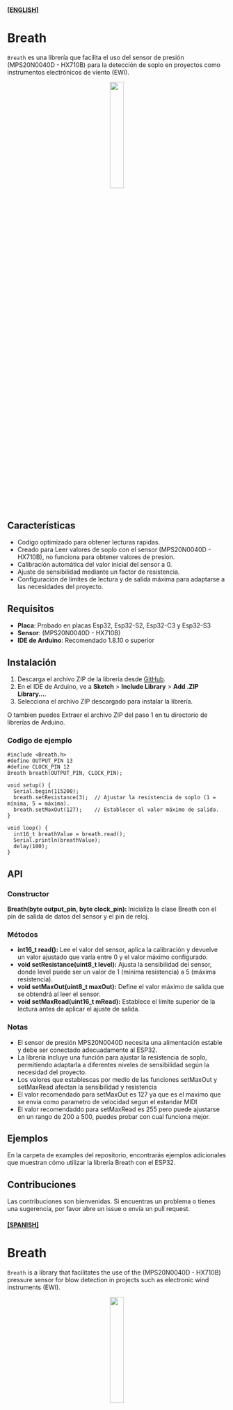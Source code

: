 #### **[[ENGLISH]](#spanish)**

# Breath

`Breath` es una librería que facilita el uso del sensor de presión (MPS20N0040D - HX710B) para la detección de soplo en proyectos como instrumentos electrónicos de viento (EWI).

<p align="center">
<img width="25%" src='https://static.wixstatic.com/media/99ba69_f4d46c2102c24d46a3c3661d1a71ab0c~mv2.jpg/v1/fill/w_668,h_581,al_c,q_85/99ba69_f4d46c2102c24d46a3c3661d1a71ab0c~mv2.jpg' title=''/>
</p>

## Características

- Codigo optimizado para obtener lecturas rapidas.
- Creado para Leer valores de soplo con el sensor (MPS20N0040D - HX710B), no funciona para obtener valores de presion.
- Calibración automática del valor inicial del sensor a 0.
- Ajuste de sensibilidad mediante un factor de resistencia.
- Configuración de límites de lectura y de salida máxima para adaptarse a las necesidades del proyecto.

## Requisitos

- **Placa**: Probado en placas Esp32, Esp32-S2, Esp32-C3 y Esp32-S3
- **Sensor**: (MPS20N0040D - HX710B)
- **IDE de Arduino**: Recomendado 1.8.10 o superior

## Instalación

1. Descarga el archivo ZIP de la librería desde [GitHub](https://github.com/habuenav/Breath).
2. En el IDE de Arduino, ve a **Sketch** > **Include Library** > **Add .ZIP Library...**.
3. Selecciona el archivo ZIP descargado para instalar la librería.

O tambien puedes Extraer el archivo ZIP del paso 1 en tu directorio de librerías de Arduino.

### Codigo de ejemplo
```
#include <Breath.h>
#define OUTPUT_PIN 13
#define CLOCK_PIN 12
Breath breath(OUTPUT_PIN, CLOCK_PIN);

void setup() {
  Serial.begin(115200);
  breath.setResistance(3);  // Ajustar la resistencia de soplo (1 = mínima, 5 = máxima).
  breath.setMaxOut(127);    // Establecer el valor máximo de salida.
}

void loop() {
  int16_t breathValue = breath.read();
  Serial.println(breathValue);
  delay(100);
}
```

## API
### Constructor

<b> Breath(byte output_pin, byte clock_pin): </b> Inicializa la clase Breath con el pin de salida de datos del sensor y el pin de reloj.

### Métodos

* <b> int16_t read():</b> Lee el valor del sensor, aplica la calibración y devuelve un valor ajustado que varía entre 0 y el valor máximo configurado.
* <b> void setResistance(uint8_t level):</b> Ajusta la sensibilidad del sensor, donde level puede ser un valor de 1 (mínima resistencia) a 5 (máxima resistencia).
* <b> void setMaxOut(uint8_t maxOut):</b> Define el valor máximo de salida que se obtendrá al leer el sensor.
* <b> void setMaxRead(uint16_t mRead):</b> Establece el límite superior de la lectura antes de aplicar el ajuste de salida.

### Notas

* El sensor de presión MPS20N0040D necesita una alimentación estable y debe ser conectado adecuadamente al ESP32.
* La librería incluye una función para ajustar la resistencia de soplo, permitiendo adaptarla a diferentes niveles de sensibilidad según la necesidad del proyecto.
* Los valores que establescas por medio de las funciones setMaxOut y setMaxRead afectan la sensibilidad y resistencia
* El valor recomendado para setMaxOut es 127 ya que es el maximo que se envia como parametro de velocidad segun el estandar MIDI
* El valor recomendaddo para setMaxRead es 255 pero puede ajustarse en un rango de 200 a 500, puedes probar con cual funciona mejor.

## Ejemplos

En la carpeta de examples del repositorio, encontrarás ejemplos adicionales que muestran cómo utilizar la librería Breath con el ESP32.

## Contribuciones

Las contribuciones son bienvenidas. Si encuentras un problema o tienes una sugerencia, por favor abre un issue o envía un pull request.


#### **[[SPANISH]](#english)** 

# Breath

`Breath` is a library that facilitates the use of the (MPS20N0040D - HX710B) pressure sensor for blow detection in projects such as electronic wind instruments (EWI).

<p align="center">
<img width="25%" src='https://static.wixstatic.com/media/99ba69_f4d46c2102c24d46a3c3661d1a71ab0c~mv2.jpg/v1/fill/w_668,h_581,al_c,q_85/99ba69_f4d46c2102c24d46a3c3661d1a71ab0c~mv2.jpg' title=''/>
</p>

## Characteristics

- Code optimized for fast readings.
- Created to read breath values ​​with the (MPS20N0040D - HX710B) sensor, it does not work to obtain pressure values.
- Automatic calibration of the initial sensor value to 0.
- Sensitivity adjustment using a resistance factor.
- Setting read and maximum output limits to suit project needs.

## Requirements

- **Board** : Tested on Esp32, Esp32-S2, Esp32-C3 and Esp32-S3 boards
- **Sensor** : (MPS20N0040D - HX710B)
- **Arduino IDE** : Recommended 1.8.10 or higher

## Instalation

1. Download the library ZIP file from GitHub .
2. In the Arduino IDE, go to Sketch > Include Library > Add .ZIP Library... .
3. Select the downloaded ZIP file to install the library.

Or you can extract the ZIP file from step 1 into your Arduino libraries directory.

## Sample code

```
#include <Breath.h>
#define OUTPUT_PIN 13
#define CLOCK_PIN 12
Breath breath(OUTPUT_PIN, CLOCK_PIN);

void setup() {
  Serial.begin(115200);
  breath.setResistance(3);  // Ajustar la resistencia de soplo (1 = mínima, 5 = máxima).
  breath.setMaxOut(127);    // Establecer el valor máximo de salida.
}

void loop() {
  int16_t breathValue = breath.read();
  Serial.println(breathValue);
  delay(100);
}
```

## API

### Builder

<b>Breath(byte output_pin, byte clock_pin):</b> Initializes the Breath class with the sensor data output pin and the clock pin.

## Methods

* <b> int16_t read():</b> Reads the sensor value, applies calibration, and returns an adjusted value ranging from 0 to the maximum configured value.
* <b> void setResistance(uint8_t level):</b> Sets the sensitivity of the sensor, where level can be a value from 1 (minimum resistance) to 5 (maximum resistance).
* <b> void setMaxOut(uint8_t maxOut):</b> Defines the maximum output value that will be obtained when reading the sensor.
* <b> void setMaxRead(uint16_t mRead):</b> Sets the upper limit of the read before applying output adjustment.

### NOTES

* The MPS20N0040D pressure sensor needs a stable power supply and must be properly connected to the ESP32.
* The library includes a function to adjust the blowing resistance, allowing it to be adapted to different sensitivity levels according to the needs of the project.
* The values ​​you set using the setMaxOut and setMaxRead functions affect the sensitivity and resistance
* The recommended value for setMaxOut is 127 as it is the maximum that is sent as a velocity parameter according to the MIDI standard.
* The recommended value for setMaxRead is 255 but it can be adjusted in a range from 200 to 500, you can try which one works best.

## Examples

In the examples folder of the repository, you will find additional examples that show how to use the Breath library with the ESP32.

## Contributions

Contributions are welcome. If you find a problem or have a suggestion, please open an issue or send a pull request.
